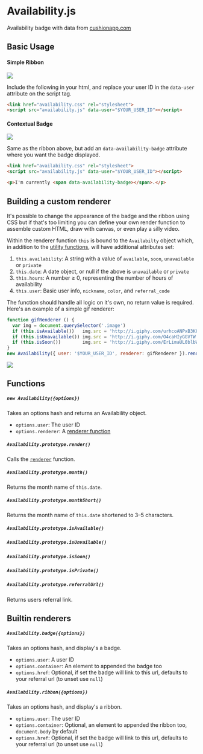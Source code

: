 # Availability.js
Availability badge with data from [cushionapp.com](http://cushionapp.com)

## Basic Usage

#### Simple Ribbon

![](https://raw.githubusercontent.com/cushion/availability.js/master/examples/ribbon.gif)

Include the following in your html, and replace your user ID in the `data-user` attribute on the script tag.

~~~ html
<link href="availability.css" rel="stylesheet">
<script src="availability.js" data-user="$YOUR_USER_ID"></script>
~~~

#### Contextual Badge

![](https://raw.githubusercontent.com/cushion/availability.js/master/examples/badge.gif)

Same as the ribbon above, but add an `data-availability-badge` attribute where you want the badge displayed.

~~~ html
<link href="availability.css" rel="stylesheet">
<script src="availability.js" data-user="$YOUR_USER_ID"></script>

<p>I'm currently <span data-availability-badge></span>.</p>
~~~

## Building a custom renderer

It's possible to change the appearance of the badge and the ribbon using CSS but if that's too limiting you can define your own render function to assemble custom HTML, draw with canvas, or even play a silly video.

Within the renderer function `this` is bound to the `Availabilty` object which, in addition to the [utility functions](#functions), will have additional attributes set:

1. `this.availability`: A string with a value of `available`, `soon`, `unavailable` or `private`
2. `this.date`: A date object, or null if the above is `unavailable` or `private`
3. `this.hours`: A number ≥ 0, representing the number of hours of availability
4. `this.user`: Basic user info, `nickname`, `color`, and `referral_code`

The function should handle all logic on it's own, no return value is required. Here's an example of a simple gif renderer:

~~~ javascript
function gifRenderer () {
  var img = document.querySelector('.image')
  if (this.isAvailable())   img.src = 'http://i.giphy.com/urhcoANPxB3K8.gif'
  if (this.isUnavailable()) img.src = 'http://i.giphy.com/O4caHIyGGVTW.gif'
  if (this.isSoon())        img.src = 'http://i.giphy.com/ErLimaUL0blbW.gif'
}
new Availability({ user: '$YOUR_USER_ID', renderer: gifRenderer }).render()
~~~

![](https://raw.githubusercontent.com/cushion/availability.js/master/examples/giphy.gif)


## Functions

##### `new Availability({options})`

Takes an options hash and returns an Availability object.

- `options.user`: The user ID
- `options.renderer`: A [renderer function](#building-a-custom-renderer)

##### `Availability.prototype.render()`

Calls the [`renderer`](#building-a-custom-renderer) function.

##### `Availability.prototype.month()`

Returns the month name of `this.date`.

##### `Availability.prototype.monthShort()`

Returns the month name of `this.date` shortened to 3–5 characters.

##### `Availability.prototype.isAvailable()`

##### `Availability.prototype.isUnvailable()`

##### `Availability.prototype.isSoon()`

##### `Availability.prototype.isPrivate()`

##### `Availability.prototype.referralUrl()`

Returns users referral link.



## Builtin renderers

##### `Availability.badge({options})`

Takes an options hash, and display's a badge.

- `options.user`: A user ID
- `options.container`: An element to appended the badge too
- `options.href`: Optional, if set the badge will link to this url, defaults to your referral url (to unset use `null`)


##### `Availability.ribbon({options})`

Takes an options hash, and display's a ribbon.

- `options.user`: The user ID
- `options.container`: Optional, an element to appended the ribbon too, `document.body` by default
- `options.href`: Optional, if set the badge will link to this url, defaults to your referral url (to unset use `null`)

